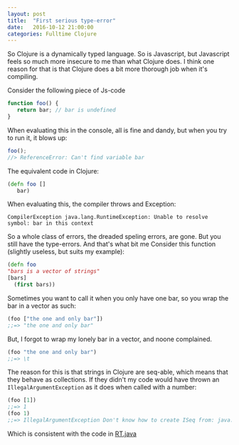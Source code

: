 ```yaml
---
layout: post
title:  "First serious type-error"
date:   2016-10-12 21:00:00
categories: Fulltime Clojure
---
```


So Clojure is a dynamically typed language. So is Javascript, but Javascript feels so much more insecure to me than what Clojure does.
I think one reason for that is that Clojure does a bit more thorough job when it's compiling.

Consider the following piece of Js-code

```Javascript
function foo() {
   return bar; // bar is undefined
}
```

When evaluating this in the console, all is fine and dandy, but when you try to run it, it blows up:
```Javascript
foo();
//> ReferenceError: Can't find variable bar
```

The equivalent code in Clojure:
```Clojure
(defn foo []
   bar)
```
When evaluating this, the compiler throws and Exception:
```
CompilerException java.lang.RuntimeException: Unable to resolve symbol: bar in this context
```
So a whole class of errors, the dreaded speling errors, are gone.
But you still have the type-errors. And that's what bit me
Consider this function (slightly useless, but suits my example):

```clojure
(defn foo 
"bars is a vector of strings"
[bars]
  (first bars))
```

Sometimes you want to call it when you only have one bar, so you wrap the bar in a vector as such:
```clojure
(foo ["the one and only bar"])
;;=> "the one and only bar"
```
But, I forgot to wrap my lonely bar in a vector, and noone complained. 
```clojure
(foo "the one and only bar")
;;=> \t
```
The reason for this is that strings in Clojure are seq-able, which means that they behave as collections.
If they didn't my code would have thrown an `IllegalArgumentException` as it does when called with a number:
```clojure
(foo [1])
;;=> 1
(foo 1)
;;=> IllegalArgumentException Don't know how to create ISeq from: java.lang.Long
```
Which is consistent with the code in [RT.java](https://github.com/clojure/clojure/blob/master/src/jvm/clojure/lang/RT.java#L531)
